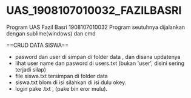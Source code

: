 # UAS_1908107010032_FAZILBASRI
Program UAS Fazil Basri 1908107010032
Program seutuhnya dijalankan dengan sublime(windows) dan cmd

==CRUD DATA SISWA==
- pasword dan user di simpan di folder data , dan disana updatenya
- lihat user name dan pasword di users.txt  (bukan 'user', disini sering terjadi silap)
- file siswa.txt tersimpan di folder data
- siswa.txt blom di isi silahkan di isi dulu okey.
- login pake .txt , (pake bin eror mulu).
